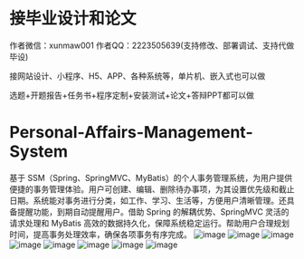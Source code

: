 # 接毕业设计和论文
作者微信：xunmaw001  作者QQ：2223505639(支持修改、部署调试、支持代做毕设)

接网站设计、小程序、H5、APP、各种系统等，单片机、嵌入式也可以做

选题+开题报告+任务书+程序定制+安装测试+论文+答辩PPT都可以做
# Personal-Affairs-Management-System
基于 SSM（Spring、SpringMVC、MyBatis）的个人事务管理系统，为用户提供便捷的事务管理体验。用户可创建、编辑、删除待办事项，为其设置优先级和截止日期。系统能对事务进行分类，如工作、学习、生活等，方便用户清晰管理。还具备提醒功能，到期自动提醒用户。借助 Spring 的解耦优势、SpringMVC 灵活的请求处理和 MyBatis 高效的数据持久化，保障系统稳定运行。帮助用户合理规划时间，提高事务处理效率，确保各项事务有序完成。 
![image](https://github.com/user-attachments/assets/4adc0602-5486-424a-ac25-cf107ff9458f)
![image](https://github.com/user-attachments/assets/9539456d-a3f1-4a52-92e9-29dd5e32d3d2)
![image](https://github.com/user-attachments/assets/01fa0f10-18cf-4997-b081-8126cb67d15c)
![image](https://github.com/user-attachments/assets/032020ad-cb9d-483d-a142-f89bb3d3f779)
![image](https://github.com/user-attachments/assets/ea9e3fd4-d4b0-45bd-af89-d74a4697105a)
![image](https://github.com/user-attachments/assets/5fc3e4ec-9d19-44ed-8e60-e801862c513d)
![image](https://github.com/user-attachments/assets/63fa25d4-f63a-471a-ac97-81967731cdcf)
![image](https://github.com/user-attachments/assets/05015683-5893-4d27-a81c-575ee80379be)
